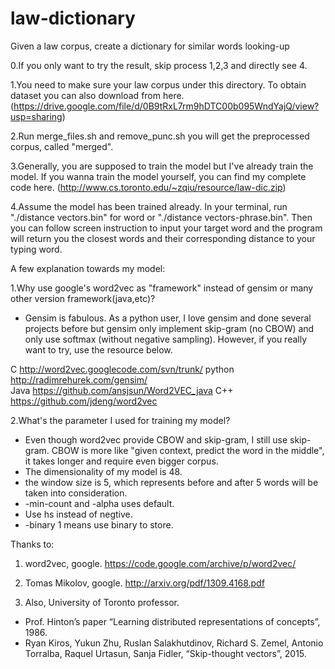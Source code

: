 # law-dictionary
Given a law corpus, create a dictionary for similar words looking-up

0.If you only want to try the result, skip process 1,2,3 and directly see 4.

1.You need to make sure your law corpus under this directory. To obtain dataset you can also download from here. (https://drive.google.com/file/d/0B9tRxL7rm9hDTC00b095WndYajQ/view?usp=sharing)

2.Run merge_files.sh and remove_punc.sh you will get the preprocessed corpus, called "merged".

3.Generally, you are supposed to train the model but I've already train the model. If you wanna train the model yourself, you can find my complete code here. (http://www.cs.toronto.edu/~zqiu/resource/law-dic.zip)

4.Assume the model has been trained already. In your terminal, run "./distance vectors.bin" for word or "./distance vectors-phrase.bin". Then you can follow screen instruction to input your target word and the program will return you the closest words and their corresponding distance to your typing word.

A few explanation towards my model:

1.Why use google's word2vec as "framework" instead of gensim or many other version framework(java,etc)?
- Gensim is fabulous. As a python user, I love gensim and done several projects before but gensim only implement skip-gram (no CBOW) and only use softmax (without negative sampling). However, if you really want to try, use the resource below.


C	http://word2vec.googlecode.com/svn/trunk/
python	http://radimrehurek.com/gensim/		 
Java	https://github.com/ansjsun/Word2VEC_java 
C++	https://github.com/jdeng/word2vec

2.What's the parameter I used for training my model?
- Even though word2vec provide CBOW and skip-gram, I still use skip-gram. CBOW is more like "given context, predict the word in the middle", it takes longer and require even bigger corpus.
- The dimensionality of my model is 48.
- the window size is 5, which represents before and after 5 words will be taken into consideration.
- -min-count and -alpha uses default.
- Use hs instead of negtive.
- -binary 1 means use binary to store.



Thanks to:
1. word2vec, google. https://code.google.com/archive/p/word2vec/

2. Tomas Mikolov, google. http://arxiv.org/pdf/1309.4168.pdf

3. Also, University of Toronto professor.
-  Prof. Hinton’s paper “Learning distributed representations of concepts”, 1986.
-  Ryan Kiros, Yukun Zhu, Ruslan Salakhutdinov, Richard S. Zemel, Antonio Torralba, Raquel Urtasun, Sanja Fidler, “Skip-thought vectors”, 2015.

